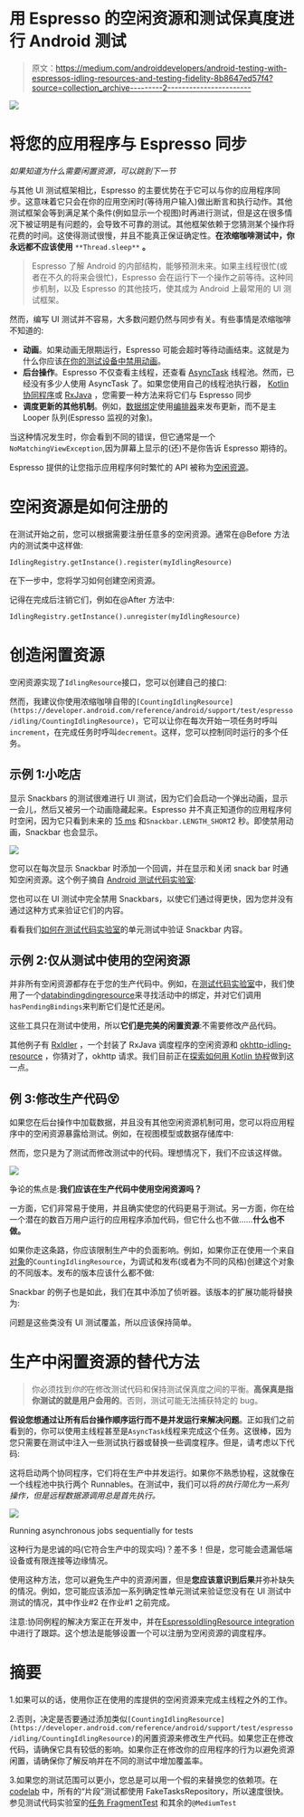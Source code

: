 # 用 Espresso 的空闲资源和测试保真度进行 Android 测试

> 原文：<https://medium.com/androiddevelopers/android-testing-with-espressos-idling-resources-and-testing-fidelity-8b8647ed57f4?source=collection_archive---------2----------------------->

![](img/5e4cda142ea487f507d5fdc49bf95e8d.png)

# 将您的应用程序与 Espresso 同步

*如果知道为什么需要闲置资源，可以跳到下一节*

与其他 UI 测试框架相比，Espresso 的主要优势在于它可以与你的应用程序同步。这意味着它只会在你的应用空闲时(等待用户输入)做出断言和执行动作。其他测试框架会等到满足某个条件(例如显示一个视图)时再进行测试，但是这在很多情况下被证明是有问题的，会导致不可靠的测试。其他框架依赖于您猜测某个操作将花费的时间。这使得测试很慢，并且不能真正保证确定性。**在浓缩咖啡测试中，你永远都不应该使用** `**Thread.sleep**` **。**

> Espresso 了解 Android 的内部结构，能够预测未来。如果主线程很忙(或者在不久的将来会很忙)，Espresso 会在运行下一个操作之前等待。这种同步机制，以及 Espresso 的其他技巧，使其成为 Android 上最常用的 UI 测试框架。

然而，编写 UI 测试并不容易，大多数问题仍然与同步有关。有些事情是浓缩咖啡不知道的:

*   **动画**。如果动画无限期运行，Espresso 可能会超时等待动画结束。这就是为什么你应该[在你的测试设备中禁用动画](https://developer.android.com/training/testing/espresso/setup#set-up-environment)。
*   **后台操作**。Espresso 不仅查看主线程，还查看 [AsyncTask](https://developer.android.com/reference/android/os/AsyncTask) 线程池。然而，已经没有多少人使用 AsyncTask 了。如果您使用自己的线程池执行器， [Kotlin 协同程序](https://kotlinlang.org/docs/reference/coroutines-overview.html)或 [RxJava](https://github.com/ReactiveX/RxJava) ，您需要一种方法来将它们与 Espresso 同步
*   **调度更新的其他机制**。例如，[数据绑定](https://developer.android.com/topic/libraries/data-binding)使用[编排器](https://developer.android.com/reference/android/view/Choreographer)来发布更新，而不是主 Looper 队列(Espresso 监视的对象)。

当这种情况发生时，你会看到不同的错误，但它通常是一个`NoMatchingViewException`,因为屏幕上显示的(还)不是你告诉 Espresso 期待的。

Espresso 提供的让您指示应用程序何时繁忙的 API 被称为[空闲资源](https://developer.android.com/training/testing/espresso/idling-resource.html)。

# 空闲资源是如何注册的

在测试开始之前，您可以根据需要注册任意多的空闲资源。通常在@Before 方法内的测试类中这样做:

`IdlingRegistry.getInstance().register(myIdlingResource)`

在下一步中，您将学习如何创建空闲资源。

记得在完成后注销它们，例如在@After 方法中:

`IdlingRegistry.getInstance().unregister(myIdlingResource)`

# 创造闲置资源

空闲资源实现了`IdlingResource`接口，您可以创建自己的接口:

然而，我建议你使用浓缩咖啡自带的`[CountingIdlingResource](https://developer.android.com/reference/android/support/test/espresso/idling/CountingIdlingResource)`，它可以让你在每次开始一项任务时呼叫`increment`，在完成任务时呼叫`decrement`。这样，您可以控制同时运行的多个任务。

## 示例 1:小吃店

显示 Snackbars 的测试很难进行 UI 测试，因为它们会启动一个弹出动画，显示一会儿，然后又被另一个动画隐藏起来。Espresso 并不真正知道你的应用程序何时空闲，因为它只看到未来的 [15 ms](https://github.com/android/android-test/blob/master/espresso/core/java/androidx/test/espresso/base/Interrogator.java#L41) 和`Snackbar.LENGTH_SHORT`2 秒。即使禁用动画，Snackbar 也会显示。

![](img/bac18c4e628ffb19bb9616f9dc4a96d2.png)

您可以在每次显示 Snackbar 时添加一个回调，并在显示和关闭 snack bar 时通知空闲资源。这个例子摘自 [Android 测试代码实验室](https://codelabs.developers.google.com/codelabs/android-testing/#6):

您也可以在 UI 测试中完全禁用 Snackbars，以使它们通过得更快，因为您并没有通过这种方式来验证它们的内容。

看看我们[如何在测试代码实验室](https://github.com/googlecodelabs/android-testing/blob/codelab2019/app/src/test/java/com/example/android/architecture/blueprints/todoapp/tasks/TasksViewModelTest.kt#L212)的单元测试中验证 Snackbar 内容。

## 示例 2:仅从测试中使用的空闲资源

并非所有空闲资源都存在于您的生产代码中。例如，在[测试代码实验室](https://codelabs.developers.google.com/codelabs/android-testing/#9)中，我们使用了一个[databindingdingresource](https://github.com/googlecodelabs/android-testing/blob/codelab2019/app/src/sharedTest/java/com/example/android/architecture/blueprints/todoapp/util/DataBindingIdlingResource.kt)来寻找活动中的绑定，并对它们调用`hasPendingBindings`来判断它们是忙还是闲。

这些工具只在测试中使用，所以**它们是完美的闲置资源**:不需要修改产品代码。

其他例子有 [RxIdler](https://github.com/square/RxIdler) ，一个封装了 RxJava 调度程序的空闲资源和 [okhttp-idling-resource](https://github.com/JakeWharton/okhttp-idling-resource) ，你猜对了，okhttp 请求。我们目前正在[探索如何用 Kotlin 协程](https://github.com/Kotlin/kotlinx.coroutines/issues/242)做到这一点。

## **例 3:修改生产代码😵**

如果您在后台操作中加载数据，并且没有其他空闲资源机制可用，您可以将应用程序中的空闲资源暴露给测试。例如，在视图模型或数据存储库中:

然而，您只是为了测试而修改测试中的代码。理想情况下，我们不应该这样做。

![](img/ba6d72ce2c634aee3785461cc6d6ac0e.png)

争论的焦点是:**我们应该在生产代码中使用空闲资源吗？**

一方面，它们非常易于使用，并且确实使您的代码更易于测试。另一方面，你在给一个潜在的数百万用户运行的应用程序添加代码，但它什么也不做……**什么也不做。**

如果你走这条路，你应该限制生产中的负面影响。例如，如果你正在使用一个来自[对象](https://github.com/googlecodelabs/android-testing/blob/codelab2019/app/src/main/java/com/example/android/architecture/blueprints/todoapp/util/EspressoIdlingResource.kt)的`CountingIdlingResource`，为调试和发布(或者为不同的风格)创建这个对象的不同版本。发布的版本应该什么都不做:

Snackbar 的例子也是如此，我们在其中添加了侦听器。该版本的扩展功能将替换为:

问题是这些类没有 UI 测试覆盖，所以应该保持简单。

# 生产中闲置资源的替代方法

> 你必须找到*你的*在修改测试代码和保持测试保真度之间的平衡。**高保真是指你测试的就是用户会用的**。否则，测试可能无法捕获特定的 bug。

**假设您想通过让所有后台操作顺序运行而不是并发运行来解决问题**。正如我们之前看到的，你可以使用主线程甚至是`AsyncTask`线程来完成这个任务。这很棒，因为您只需要在测试中注入一些测试执行器或替换一些调度程序。但是，请考虑以下代码:

这将启动两个协同程序，它们将在生产中并发运行。如果你不熟悉协程，这就像在一个线程池中执行两个 Runnables。在测试中，我们可以将*的执行简化为一系列操作，但是远程数据源调用总是首先执行。*

![](img/c3f8bb5b998be6e6114d9b06d152794b.png)

Running asynchronous jobs sequentially for tests

这种行为是忠诚的吗(它符合生产中的现实吗)？差不多！但是，您可能会遗漏低端设备或有限连接等边缘情况。

使用这种方法，您可以避免生产中的资源闲置，但是**您应该意识到后果**并弥补缺失的情况。例如，您可能应该添加一系列确定性单元测试来验证您没有在 UI 测试中测试的情况，其中作业#2 在作业#1 之前完成。

注意:协同例程的解决方案正在开发中，并在[EspressoIdlingResource integration](https://github.com/Kotlin/kotlinx.coroutines/issues/242)中进行了跟踪。这个想法是能够设置一个可以注册为空闲资源的调度程序。

# 摘要

1.如果可以的话，使用你正在使用的库提供的空闲资源来完成主线程之外的工作。

2.否则，决定是否要通过添加类似`[CountingIdlingResource](https://developer.android.com/reference/android/support/test/espresso/idling/CountingIdlingResource)`的闲置资源来修改生产代码。如果您正在修改代码，请确保它具有较低的影响。如果你正在修改你的应用程序的行为以避免资源闲置，请确保你了解反响并在不同的测试中增加覆盖率。

3.如果您的测试范围可以更小，您总是可以用一个假的来替换您的依赖项。在 [codelab](https://codelabs.developers.google.com/codelabs/android-testing/#0) 中，所有的“片段”测试都使用 FakeTasksRepository，所以速度很快。参见测试代码实验室的[任务 FragmentTest](https://github.com/googlecodelabs/android-testing/blob/codelab2019/app/src/sharedTest/java/com/example/android/architecture/blueprints/todoapp/tasks/TasksFragmentTest.kt#L55) 和其余的`@MediumTest`